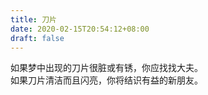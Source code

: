 ```yaml
---
title: 刀片
date: 2020-02-15T20:54:12+08:00
draft: false
---
```


如果梦中出现的刀片很脏或有锈，你应找找大夫。<br>
如果刀片清洁而且闪亮，你将结识有益的新朋友。<br>
